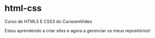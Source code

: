 # html-css
 Curso de HTML5 E CSS3 do CursoemVideo

 Estou aprendendo a criar sites e agora a gerenciar os meus repositórios!